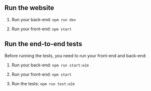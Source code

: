 ## Run the website

1) Run your back-end: `npm run dev`

2) Run your front-end: `npm start`

## Run the end-to-end tests

Before running the tests, you need to run your front-end and back-end:

1) Run your back-end: `npm run start:e2e`

2) Run your front-end: `npm start`

3) Run the tests:  `npm run test:e2e`


